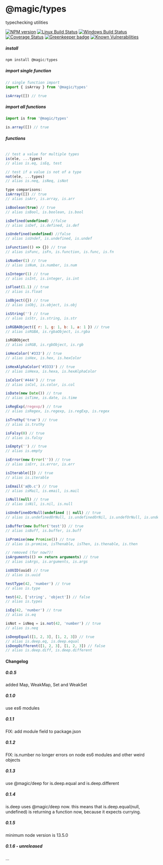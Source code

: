# @magic/types

typechecking utilities

[![NPM version][npm-image]][npm-url]
[![Linux Build Status][travis-image]][travis-url]
[![Windows Build Status][appveyor-image]][appveyor-url]
[![Coverage Status][coveralls-image]][coveralls-url]
[![Greenkeeper badge][greenkeeper-image]][greenkeeper-url]
[![Known Vulnerabilities][snyk-image]][snyk-url]

[npm-image]: https://img.shields.io/npm/v/@magic/types.svg
[npm-url]: https://www.npmjs.com/package/@magic/types
[travis-image]: https://img.shields.io/travis/com/magic/types/master
[travis-url]: https://travis-ci.com/magic/types
[appveyor-image]: https://img.shields.io/appveyor/ci/magic/types/master.svg
[appveyor-url]: https://ci.appveyor.com/project/magic/types/branch/master
[coveralls-image]: https://coveralls.io/repos/github/magic/types/badge.svg
[coveralls-url]: https://coveralls.io/github/magic/types
[greenkeeper-image]: https://badges.greenkeeper.io/magic/types.svg
[greenkeeper-url]: https://badges.greenkeeper.io/magic/types.svg
[snyk-image]: https://snyk.io/test/github/magic/types/badge.svg
[snyk-url]: https://snyk.io/test/github/magic/types

##### install
```javascript
npm install @magic/types
```

##### import single function
```js
// single function import
import { isArray } from '@magic/types'

isArray([]) // true
```

##### import all functions
```javascript
import is from '@magic/types'

is.array([]) // true
```

##### functions
```javascript

// test a value for multiple types
is(ele, ...types)
// alias is.eq, isEq, test

// test if a value is not of a type
not(ele, ...types)
// alias is.neq, isNeq, isNot

type comparisons:
isArray([]) // true
// alias isArr, is.array, is.arr

isBoolean(true) // true
// alias isBool, is.boolean, is.bool

isDefined(undefined) //false
// alias isDef, is.defined, is.def

isUndefined(undefined) //false
// alias isUndef, is.undefined, is.undef

isFunction(() => {}) // true
// alias isFunc, isFn, is.function, is.func, is.fn

isNumber(1) // true
// alias isNum, is.number, is.num

isInteger(1) // true
// alias isInt, is.integer, is.int

isFloat(1.1) // true
// alias is.float

isObject({}) // true
// alias isObj, is.object, is.obj

isString('') // true
// alias isStr, is.string, is.str

isRGBAObject({ r: 1, g: 1, b: 1, a: 1 }) // true
// alias isRGBA, is.rgbaObject, is.rgba

isRGBObject
// alias isRGB, is.rgbObject, is.rgb

isHexColor('#333') // true
// alias isHex, is.hex, is.hexColor

isHexAlphaColor('#3333') // true
// alias isHexa, is.hexa, is.hexAlphaColor

isColor('#444') // true
// alias isCol, is.color, is.col

isDate(new Date()) // true
// alias isTime, is.date, is.time

isRegExp(/regexp/) // true
// alias isRegex, is.regexp, is.regExp, is.regex

isTruthy('true') // true
// alias is.truthy

isFalsy(0) // true
// alias is.falsy

isEmpty('') // true
// alias is.empty

isError(new Error('')) // true
// alias isErr, is.error, is.err

isIterable([]) // true
// alias is.iterable

isEmail('a@b.c') // true
// alias isMail, is.email, is.mail

isNull(null) // true
// alias isNil, is.nil, is.null

isUndefinedOrNull(undefined || null) // true
// alias is.undefinedOrNull, is.undefinedOrNil, is.undefOrNull, is.undefOrNil

isBuffer(new Buffer('test')) // true
// alias isBuff, is.buffer, is.buff

isPromise(new Promise()) // true
// alias is.promise, isThenable, isThen, is.thenable, is.then

// removed (for now?)!
isArguments(() => return arguments) // true
// alias isArgs, is.arguments, is.args

isUUID(uuid) // true
// alias is.uuid

testType(42, 'number') // true
// alias is.type

test(42, ['string', 'object']) // false
// alias is.types

isEq(42, 'number') // true
// alias is.eq

isNot = isNeq = is.not(42, 'number') // true
// alias is.neq

isDeepEqual([1, 2, 3], [1, 2, 3]) // true
// alias is.deep.eq, is.deep.equal
isDeepDifferent([1, 2, 3], [1, 2, 3]) // false
// alias is.deep.diff, is.deep.different
```


#### Changelog

##### 0.0.5
added Map, WeakMap, Set and WeakSet

##### 0.1.0
use es6 modules

##### 0.1.1
FIX: add module field to package.json

##### 0.1.2
FIX: is.number no longer errors on node es6 modules and other weird objects

##### 0.1.3
use @magic/deep for is.deep.equal and is.deep.different

##### 0.1.4
is.deep uses @magic/deep now. 
this means that is.deep.equal(null, undefined) is returning a function now, 
because it expects currying.

##### 0.1.5
minimum node version is 13.5.0

##### 0.1.6 - unreleased
...
